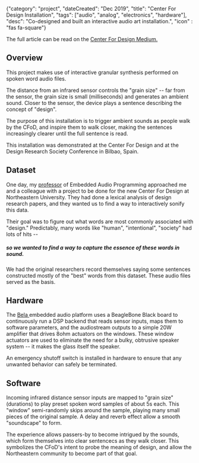 {"category": "project", "dateCreated": "Dec 2019", "title": "Center For Design Installation", "tags": ["audio", "analog", "electronics", "hardware"], "desc": "Co-designed and built an interactive audio art installation.", "icon" : "fas fa-square"}

<article>
The full article can be read on the <a class="text-link" target="blank" href="https://medium.com/center-for-design/designing-experiences-shaping-futures-16c19a34738b">Center For Design Medium.</a>

## Overview
This project makes use of interactive granular synthesis performed on spoken word audio files.

The distance from an infrared sensor controls the "grain size" -- far from the sensor, the grain size is small (milliseconds) and generates an ambient sound. Closer to the sensor, the device plays a sentence describing the concept of "design".

The purpose of this installation is to trigger ambient sounds as people walk by the CFoD, and inspire them to walk closer, making the sentences increasingly clearer until the full sentence is read.

This installation was demonstrated at the Center For Design and at the Design Research Society Conference in Bilbao, Spain.

## Dataset
One day, my <a target="blank" class="text-link" href="https://toomuchidle.com/"> professor</a> of Embedded Audio Programming approached me and a colleague with a project to be done for the new Center For Design at Northeastern University. They had done a lexical analysis of design research papers, and they wanted us to find a way to interactively sonify this data.

Their goal was to figure out what words are most commonly associated with "design." Predictably, many words like "human", "intentional", "society" had lots of hits --

##### so we wanted to find a way to capture the essence of these words in sound.

We had the original researchers record themselves saying some sentences constructed mostly of the "best" words from this dataset. These audio files served as the basis.

## Hardware
The <a class="text-link" target="blank" href="https://bela.io/">Bela </a>embedded audio platform uses a BeagleBone Black board to continuously run a DSP backend that reads sensor inputs, maps them to software parameters, and the audiostream outputs to a simple 20W amplifier that drives 8ohm actuators on the windows. These window actuators are used to eliminate the need for a bulky, obtrusive speaker system -- it makes the glass itself the speaker.

An emergency shutoff switch is installed in hardware to ensure that any unwanted behavior can safely be terminated.

## Software
Incoming infrared distance sensor inputs are mapped to "grain size" (durations) to play preset spoken word samples of about 5s each. This "window" semi-randomly skips around the sample, playing many small pieces of the original sample. A delay and reverb effect allow a smooth "soundscape" to form. 

The experience allows passers-by to become intrigued by the sounds, which form themselves into clear sentencecs as they walk closer. This symbolizes the CFoD's intent to probe the meaning of design, and allow the Northeastern community to become part of that goal.

</article>